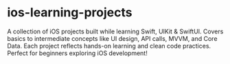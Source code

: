 # ios-learning-projects
A collection of iOS projects built while learning Swift, UIKit &amp; SwiftUI. Covers basics to intermediate concepts like UI design, API calls, MVVM, and Core Data. Each project reflects hands-on learning and clean code practices. Perfect for beginners exploring iOS development!
